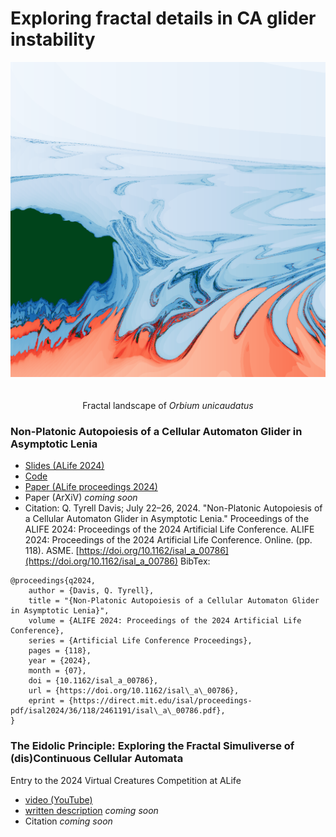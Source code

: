 # Exploring fractal details in CA glider instability

<p align="center">
<img src="https://raw.githubusercontent.com/riveSunder/fractal_persistence/master/assets/banner_figure_orbium_unicaudatus_dt_sigma.png">
  <img src="">
  <br><br> Fractal landscape of <em>Orbium unicaudatus</em>
</p>

### Non-Platonic Autopoiesis of a Cellular Automaton Glider in Asymptotic Lenia
* [Slides (ALife 2024)](https://rivesunder.github.io/fractal_persistence/al24_slide_000)
* [Code](https://github.com/rivesunder/fractal_persistence)
* [Paper (ALife proceedings 2024)](https://direct.mit.edu/isal/proceedings/isal2024/36/118/123472?searchresult=1)
* Paper (ArXiV) _coming soon_
* Citation: Q. Tyrell Davis; July 22–26, 2024. "Non-Platonic Autopoiesis of a Cellular Automaton Glider in Asymptotic Lenia." Proceedings of the ALIFE 2024: Proceedings of the 2024 Artificial Life Conference. ALIFE 2024: Proceedings of the 2024 Artificial Life Conference. Online. (pp. 118). ASME. [https://doi.org/10.1162/isal_a_00786](https://doi.org/10.1162/isal_a_00786)
BibTex:
```
@proceedings{q2024,
    author = {Davis, Q. Tyrell},
    title = "{Non-Platonic Autopoiesis of a Cellular Automaton Glider in Asymptotic Lenia}",
    volume = {ALIFE 2024: Proceedings of the 2024 Artificial Life Conference},
    series = {Artificial Life Conference Proceedings},
    pages = {118},
    year = {2024},
    month = {07},
    doi = {10.1162/isal_a_00786},
    url = {https://doi.org/10.1162/isal\_a\_00786},
    eprint = {https://direct.mit.edu/isal/proceedings-pdf/isal2024/36/118/2461191/isal\_a\_00786.pdf},
}
```

### The Eidolic Principle: Exploring the Fractal Simuliverse of (dis)Continuous Cellular Automata
Entry to the 2024 Virtual Creatures Competition at ALife
* [video (YouTube)](https://www.youtube.com/watch?v=pH1x-6FzmTo)
* [written description]() _coming soon_
* Citation _coming soon_

